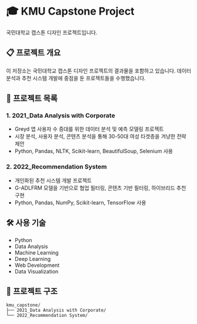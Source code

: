 # 🎓 KMU Capstone Project

국민대학교 캡스톤 디자인 프로젝트입니다.

## 📋 프로젝트 개요

이 저장소는 국민대학교 캡스톤 디자인 프로젝트의 결과물을 포함하고 있습니다. 데이터 분석과 추천 시스템 개발에 중점을 둔 프로젝트들을 수행했습니다.

## 🎯 프로젝트 목록

### 1. 2021_Data Analysis with Corporate
- Greyd 앱 사용자 수 증대를 위한 데이터 분석 및 예측 모델링 프로젝트
- 시장 분석, 사용자 분석, 콘텐츠 분석을 통해 30-50대 여성 타겟층을 겨냥한 전략 제안
- Python, Pandas, NLTK, Scikit-learn, BeautifulSoup, Selenium 사용

### 2. 2022_Recommendation System
- 개인화된 추천 시스템 개발 프로젝트
- G-ADLFRM 모델을 기반으로 협업 필터링, 콘텐츠 기반 필터링, 하이브리드 추천 구현
- Python, Pandas, NumPy, Scikit-learn, TensorFlow 사용

## 🛠️ 사용 기술
- Python
- Data Analysis
- Machine Learning
- Deep Learning
- Web Development
- Data Visualization

## 📁 프로젝트 구조
```
kmu_capstone/
├── 2021_Data Analysis with Corporate/
└── 2022_Recommendation System/
```
